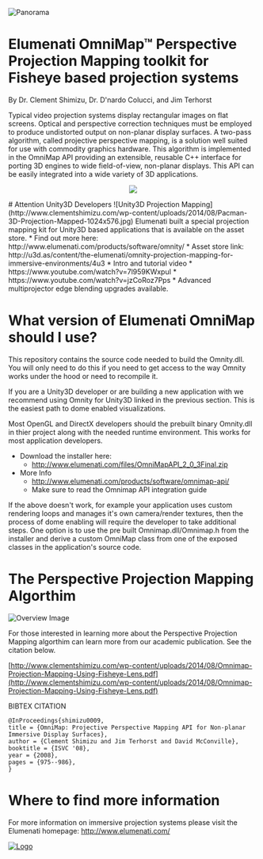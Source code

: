 ﻿![Panorama](http://www.clementshimizu.com/wp-content/uploads/2008/12/4mpanodome1.jpg)
# Elumenati OmniMap™ Perspective Projection Mapping toolkit for Fisheye based projection systems
By Dr. Clement Shimizu, Dr. D'nardo Colucci, and Jim Terhorst

Typical video projection systems display rectangular images on flat screens. Optical and perspective correction techniques must be employed to produce undistorted output on non-planar display surfaces. A two-pass algorithm, called projective perspective mapping, is a solution well suited for use with commodity graphics hardware. This algorithm is implemented in the OmniMap API providing an extensible, reusable C++ interface for porting 3D engines to wide field-of-view, non-planar displays. This API can be easily integrated into a wide variety of 3D applications.
<p align="center">
<img src="http://www.clementshimizu.com/wp-content/uploads/2008/12/Elumenati-Magic-Planet-Dome-Spin.gif" >
</p>
# Attention Unity3D Developers
![Unity3D Projection Mapping](http://www.clementshimizu.com/wp-content/uploads/2014/08/Pacman-3D-Projection-Mapped-1024x576.jpg)
Elumenati built a special projection mapping kit for Unity3D based applications that is available on the asset store.
*     Find out more here: http://www.elumenati.com/products/software/omnity/
*     Asset store link: http://u3d.as/content/the-elumenati/omnity-projection-mapping-for-immersive-environments/4u3
*     Intro and tutorial video
   *     https://www.youtube.com/watch?v=7l959KWxpuI
   *     https://www.youtube.com/watch?v=jzCoRoz7Pps
*     Advanced multiprojector edge blending upgrades available.

# What version of Elumenati OmniMap should I use? 
This repository contains the source code needed to build the Omnity.dll.  You will only need to do this if you need to get access to the way Omnity works under the hood or need to recompile it.

If you are a Unity3D developer or are building a new application with we recommend using Omnity for Unity3D linked in the previous section.  This is the easiest path to dome enabled visualizations.

Most OpenGL and DirectX developers should the prebuilt binary Omnity.dll in thier project along with the needed runtime environment.  This works for most application developers.
* Download the installer here:
  * http://www.elumenati.com/files/OmniMapAPI_2_0_3Final.zip
* More Info
  * http://www.elumenati.com/products/software/omnimap-api/
  * Make sure to read the Omnimap API integration guide

If the above doesn't work, for example your application uses custom rendering loops and manages it's own camera/render textures, then the process of dome enabling will require the developer to take additional steps.  One option is to use the pre built Omnimap.dll/Omnimap.h from the installer and derive a custom OmniMap class from one of the exposed classes in the application's source code.

# The Perspective Projection Mapping Algorthim
![Overview Image](http://www.clementshimizu.com/wp-content/uploads/2008/12/overview_image.jpg)

For those interested in learning more about the Perspective Projection Mapping algorthim can learn more from our academic publication.  See the citation below.

[http://www.clementshimizu.com/wp-content/uploads/2014/08/Omnimap-Projection-Mapping-Using-Fisheye-Lens.pdf](http://www.clementshimizu.com/wp-content/uploads/2014/08/Omnimap-Projection-Mapping-Using-Fisheye-Lens.pdf)

BIBTEX CITATION
```
@InProceedings{shimizu0009,
title = {OmniMap: Projective Perspective Mapping API for Non-planar Immersive Display Surfaces},
author = {Clement Shimizu and Jim Terhorst and David McConville},
booktitle = {ISVC '08},
year = {2008},
pages = {975--986},
}
```
# Where to find more information
For more information on immersive projection systems please visit the Elumenati homepage: 
http://www.elumenati.com/
 
<a href="http://www.elumenati.com/" rel="Elumenati Logo">![Logo](http://www.elumenati.com/wp-content/themes/elumenati/images/logo.png)</a>
